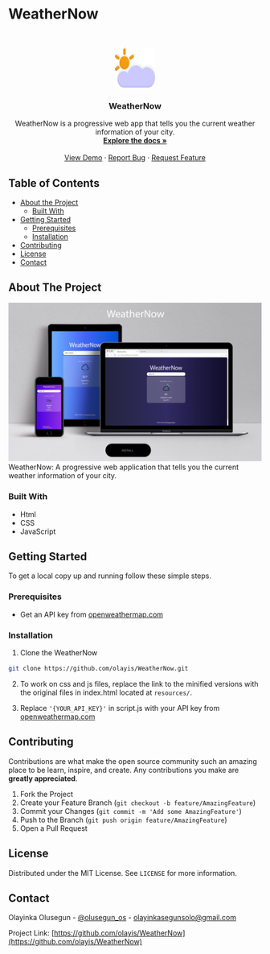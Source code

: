 # WeatherNow

<br />
<p align="center">
  <a href="https://github.com/olayis/WeatherNow">
    <img src="resources\img\favicon.png" alt="Logo" width="80" height="80">
  </a>

  <h3 align="center">WeatherNow</h3>

  <p align="center">
    WeatherNow is a progressive web app that tells you the current weather information of your city.
    <br />
    <a href="https://github.com/olayis/WeatherNow"><strong>Explore the docs »</strong></a>
    <br />
    <br />
    <a href="https://weathernow-1.web.app/">View Demo</a>
    ·
    <a href="https://github.com/olayis/WeatherNow/issues">Report Bug</a>
    ·
    <a href="https://github.com/olayis/WeatherNow/issues">Request Feature</a>
  </p>
</p>

## Table of Contents

* [About the Project](#about-the-project)
  * [Built With](#built-with)
* [Getting Started](#getting-started)
  * [Prerequisites](#prerequisites)
  * [Installation](#installation)
* [Contributing](#contributing)
* [License](#license)
* [Contact](#contact)

## About The Project
<img src="resources\img\screenshot.jpg" alt="Screenshot" style="max-width: 100%; height: auto;">
WeatherNow: A progressive web application that tells you the current weather information of your city.

### Built With

* Html
* CSS
* JavaScript

## Getting Started

To get a local copy up and running follow these simple steps.

### Prerequisites

* Get an API key from [openweathermap.com](https://openweathermap.org/api/one-call-api?gclid=CjwKCAjwgdX4BRB_EiwAg8O8HeCuPAZ1gZ-sk-XSSFaWDo2ecuOZWMQUUXUlJMwvHbWi7dGmWtsIwBoCHMQQAvD_BwE)


### Installation
 
1. Clone the WeatherNow
```sh
git clone https://github.com/olayis/WeatherNow.git
```
2. To work on css and js files, replace the link to the minified versions with the original files in index.html located at `resources/`.

3. Replace `'{YOUR_API_KEY}'` in script.js  with your API key from [openweathermap.com](https://openweathermap.org/api/one-call-api?gclid=CjwKCAjwgdX4BRB_EiwAg8O8HeCuPAZ1gZ-sk-XSSFaWDo2ecuOZWMQUUXUlJMwvHbWi7dGmWtsIwBoCHMQQAvD_BwE)

## Contributing

Contributions are what make the open source community such an amazing place to be learn, inspire, and create. Any contributions you make are **greatly appreciated**.

1. Fork the Project
2. Create your Feature Branch (`git checkout -b feature/AmazingFeature`)
3. Commit your Changes (`git commit -m 'Add some AmazingFeature'`)
4. Push to the Branch (`git push origin feature/AmazingFeature`)
5. Open a Pull Request


## License

Distributed under the MIT License. See `LICENSE` for more information.

## Contact

Olayinka Olusegun - [@olusegun_os](https://twitter.com/olusegun_os) - olayinkasegunsolo@gmail.com

Project Link: [https://github.com/olayis/WeatherNow](https://github.com/olayis/WeatherNow)